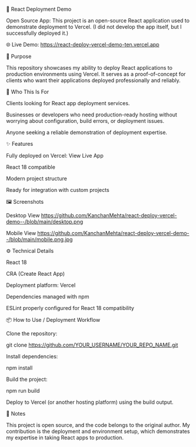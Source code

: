 🚀 React Deployment Demo

Open Source App: This project is an open-source React application used to demonstrate deployment to Vercel.
(I did not develop the app itself, but I successfully deployed it.)

🌐 Live Demo: https://react-deploy-vercel-demo-ten.vercel.app

🎯 Purpose

This repository showcases my ability to deploy React applications to production environments using Vercel.
It serves as a proof-of-concept for clients who want their applications deployed professionally and reliably.

👥 Who This Is For

Clients looking for React app deployment services.

Businesses or developers who need production-ready hosting without worrying about configuration, build errors, or deployment issues.

Anyone seeking a reliable demonstration of deployment expertise.

✨ Features

Fully deployed on Vercel: View Live App

React 18 compatible

Modern project structure

Ready for integration with custom projects

🖼 Screenshots

Desktop View https://github.com/KanchanMehta/react-deploy-vercel-demo--/blob/main/desktop.png


Mobile View https://github.com/KanchanMehta/react-deploy-vercel-demo--/blob/main/mobile.png.jpg


⚙️ Technical Details

React 18

CRA (Create React App)

Deployment platform: Vercel

Dependencies managed with npm

ESLint properly configured for React 18 compatibility

📦 How to Use / Deployment Workflow

Clone the repository:

git clone https://github.com/YOUR_USERNAME/YOUR_REPO_NAME.git


Install dependencies:

npm install


Build the project:

npm run build


Deploy to Vercel (or another hosting platform) using the build output.

📝 Notes

This project is open source, and the code belongs to the original author.
My contribution is the deployment and environment setup, which demonstrates my expertise in taking React apps to production.

